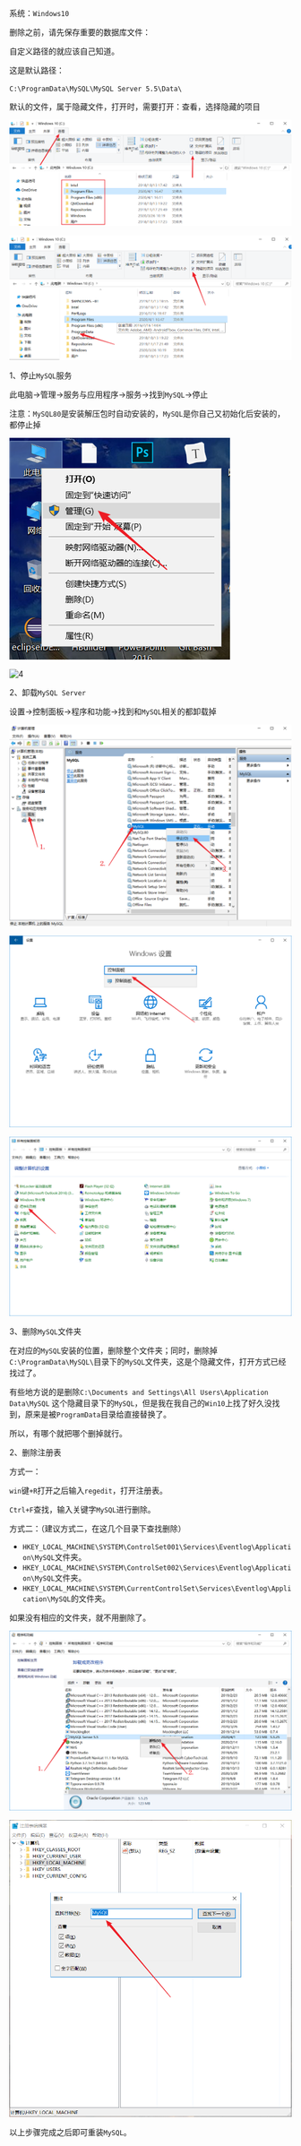 系统：`Windows10`

删除之前，请先保存重要的数据库文件：

自定义路径的就应该自己知道。

这是默认路径：

`C:\ProgramData\MySQL\MySQL Server 5.5\Data\`

默认的文件，属于隐藏文件，打开时，需要打开：查看，选择隐藏的项目

![1](https://github.com/1004032560/MySQL/blob/master/image/01-01.png?raw=true)



![2](https://github.com/1004032560/MySQL/blob/master/image/01-02.png?raw=true)





1、停止`MySQL`服务

此电脑->管理->服务与应用程序->服务->找到`MySQL`->停止

 注意：`MySQL80`是安装解压包时自动安装的，`MySQL`是你自己又初始化后安装的，都停止掉

![3](https://github.com/1004032560/MySQL/blob/master/image/01-03.png?raw=true)

 ![4](C:\Users\Administrator\Desktop\delete\4.png)



2、卸载`MySQL Server`

设置->控制面板->程序和功能->找到和`MySQL`相关的都卸载掉

![5](https://github.com/1004032560/MySQL/blob/master/image/01-04.png?raw=true)



![6](https://github.com/1004032560/MySQL/blob/master/image/01-05.png?raw=true)



![7](https://github.com/1004032560/MySQL/blob/master/image/01-06.png?raw=true)



3、删除`MySQL`文件夹

在对应的`MySQL`安装的位置，删除整个文件夹；同时，删除掉`C:\ProgramData\MySQL\`目录下的`MySQL`文件夹，这是个隐藏文件，打开方式已经找过了。

有些地方说的是删除`C:\Documents and Settings\All Users\Application Data\MySQL` 这个隐藏目录下的`MySQL`，但是我在我自己的`Win10`上找了好久没找到，原来是被`ProgramData`目录给直接替换了。

所以，有哪个就把哪个删掉就行。



2、删除注册表

方式一：

`win`键`+R`打开之后输入`regedit`，打开注册表。

`Ctrl+F`查找，输入关键字`MySQL`进行删除。

方式二：（建议方式二，在这几个目录下查找删除）

* `HKEY_LOCAL_MACHINE\SYSTEM\ControlSet001\Services\Eventlog\Application\MySQL`文件夹。
* `HKEY_LOCAL_MACHINE\SYSTEM\ControlSet002\Services\Eventlog\Application\MySQL`文件夹。
* `HKEY_LOCAL_MACHINE\SYSTEM\CurrentControlSet\Services\Eventlog\Application\MySQL`的文件夹。

如果没有相应的文件夹，就不用删除了。

![8](https://github.com/1004032560/MySQL/blob/master/image/01-07.png?raw=true)



![9](https://github.com/1004032560/MySQL/blob/master/image/01-09.png?raw=true)



 以上步骤完成之后即可重装`MySQL`。